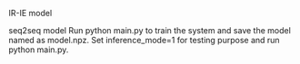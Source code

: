 
IR-IE model


seq2seq model
Run python main.py to train the system and save the model named as model.npz.
Set inference_mode=1 for testing purpose and run python main.py.